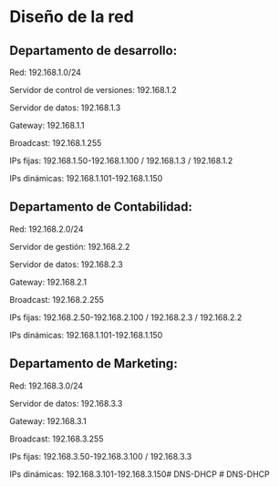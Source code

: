 # Diseño de la red

## Departamento de desarrollo:
Red: 192.168.1.0/24

Servidor de control de versiones: 192.168.1.2

Servidor de datos: 192.168.1.3

Gateway: 192.168.1.1

Broadcast: 192.168.1.255

IPs fijas: 192.168.1.50-192.168.1.100 / 192.168.1.3 / 192.168.1.2

IPs dinámicas: 192.168.1.101-192.168.1.150

## Departamento de Contabilidad:

Red: 192.168.2.0/24

Servidor de gestión: 192.168.2.2

Servidor de datos: 192.168.2.3

Gateway: 192.168.2.1

Broadcast: 192.168.2.255

IPs fijas: 192.168.2.50-192.168.2.100 / 192.168.2.3 / 192.168.2.2

IPs dinámicas: 192.168.1.101-192.168.1.150

## Departamento de Marketing:

Red: 192.168.3.0/24

Servidor de datos: 192.168.3.3

Gateway: 192.168.3.1

Broadcast: 192.168.3.255

IPs fijas: 192.168.3.50-192.168.3.100 / 192.168.3.3

IPs dinámicas: 192.168.3.101-192.168.3.150#   D N S - D H C P 
 
 #   D N S - D H C P  
 